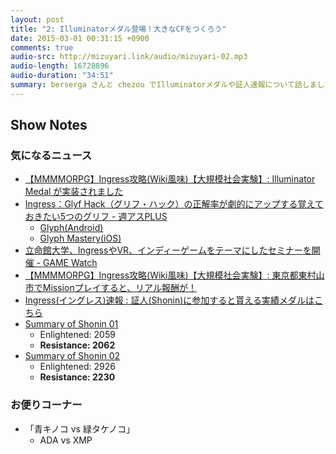 ```yaml
---
layout: post
title: "2: Illuminatorメダル登場！大きなCFをつくろう"
date: 2015-03-01 00:31:15 +0900
comments: true
audio-src: http://mizuyari.link/audio/mizuyari-02.mp3
audio-length: 16728896
audio-duration: "34:51"
summary: berserga さんと chezou でIlluminatorメダルや証人速報について話しました。
---
```


## Show Notes

### 気になるニュース
- [【MMMMORPG】Ingress攻略(Wiki風味)【大規模社会実験】: Illuminator Medal が実装されました](http://ingressjp.blogspot.jp/2015/02/illuminator-medal.html)
- [Ingress：Glyf Hack（グリフ・ハック）の正解率が劇的にアップする覚えておきたい5つのグリフ - 週アスPLUS](http://weekly.ascii.jp/elem/000/000/287/287495/)
  - [Glyph(Android)](https://play.google.com/store/apps/details?id=jp.org.example.geckour.glyph )
  - [Glyph Mastery(iOS)](https://itunes.apple.com/jp/app/glyph-mastery/id903701519?mt=8 )
- [立命館大学、IngressやVR、インディーゲームをテーマにしたセミナーを開催 - GAME Watch](http://game.watch.impress.co.jp/docs/news/20150224_689741.html)
- [【MMMMORPG】Ingress攻略(Wiki風味)【大規模社会実験】: 東京都東村山市でMissionプレイすると、リアル報酬が！](http://ingressjp.blogspot.jp/2015/02/mission.html)
- [Ingress(イングレス)速報 : 証人(Shonin)に参加すると貰える実績メダルはこちら](http://ingress.blog.jp/archives/23295313.html)
- [Summary of Shonin 01](https://plus.google.com/+Ingress/posts/3xT6WhuRbR4)
  - Enlightened: 2059
  - **Resistance: 2062**
- [Summary of Shonin 02](https://plus.google.com/+Ingress/posts/MVZbVTPYLKc)
  - Enlightened: 2926
  - **Resistance: 2230**

### お便りコーナー
- 「青キノコ vs 緑タケノコ」
  - ADA vs XMP
